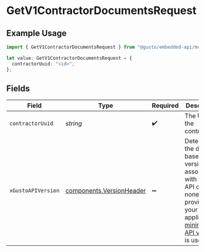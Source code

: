 # GetV1ContractorDocumentsRequest

## Example Usage

```typescript
import { GetV1ContractorDocumentsRequest } from "@gusto/embedded-api/models/operations";

let value: GetV1ContractorDocumentsRequest = {
  contractorUuid: "<id>",
};
```

## Fields

| Field                                                                                                                                                                                                                        | Type                                                                                                                                                                                                                         | Required                                                                                                                                                                                                                     | Description                                                                                                                                                                                                                  |
| ---------------------------------------------------------------------------------------------------------------------------------------------------------------------------------------------------------------------------- | ---------------------------------------------------------------------------------------------------------------------------------------------------------------------------------------------------------------------------- | ---------------------------------------------------------------------------------------------------------------------------------------------------------------------------------------------------------------------------- | ---------------------------------------------------------------------------------------------------------------------------------------------------------------------------------------------------------------------------- |
| `contractorUuid`                                                                                                                                                                                                             | *string*                                                                                                                                                                                                                     | :heavy_check_mark:                                                                                                                                                                                                           | The UUID of the contractor                                                                                                                                                                                                   |
| `xGustoAPIVersion`                                                                                                                                                                                                           | [components.VersionHeader](../../models/components/versionheader.md)                                                                                                                                                         | :heavy_minus_sign:                                                                                                                                                                                                           | Determines the date-based API version associated with your API call. If none is provided, your application's [minimum API version](https://docs.gusto.com/embedded-payroll/docs/api-versioning#minimum-api-version) is used. |